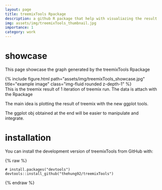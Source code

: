 ```yaml
---
layout: page
title: treemixTools Rpackage
description: a github R package that help with visualiazing the result of treemix program using ggplot
img: assets/img/treemixTools_thumbnail.jpg
importance: 1
category: work
---
```


# showcase

This page showcase the graph generated by the treemixTools Rpackage

<div class="row">
    <div class="col-sm mt-3 mt-md-0">
        {% include figure.html path="assets/img/treemixTools_showcase.jpg" title="example image" class="img-fluid rounded z-depth-1" %}
    </div>
</div>
<div class="caption">
    This is the treemix result of 1 iteration of treemix run. The data is attach with the Rpackage
</div>

The main idea is plotting the result of treemix with the new ggplot tools.

The ggplot obj obtained at the end will be easier to manipulate and integrate.

# installation

You can install the development version of treemixTools from GitHub with:

{% raw %}
```
# install.packages("devtools")
devtools::install_github("thehung92/treemixTools")
```
{% endraw %}